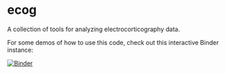 # ecog
A collection of tools for analyzing electrocorticography data.

For some demos of how to use this code, check out this interactive Binder instance:

[![Binder](http://mybinder.org/badge.svg)](http://mybinder.org:/repo/choldgraf/ecogtools)
